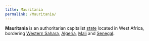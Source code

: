 ```yaml
---
title: Mauritania
permalink: /Mauritania/
---
```


**Mauritania** is an authoritarian capitalist
[state](List_of_States "wikilink") located in West Africa, bordering
[Western Sahara](Western_Sahara "wikilink"),
[Algeria](Algeria "wikilink"), [Mali](Mali "wikilink") and
[Senegal](Senegal "wikilink").